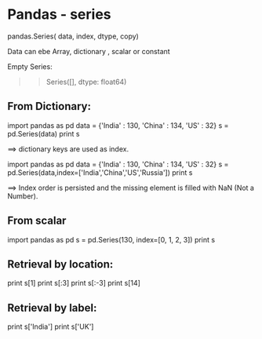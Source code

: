 # Pandas - series

pandas.Series( data, index, dtype, copy)

Data can ebe Array, dictionary , scalar or constant

Empty Series:

>> Series([], dtype: float64)


## From Dictionary:

import pandas as pd
data = {'India' : 130, 'China' : 134, 'US' : 32}
s = pd.Series(data)
print s

==> dictionary keys are used as index.

import pandas as pd
data = {'India' : 130, 'China' : 134, 'US' : 32}
s = pd.Series(data,index=['India','China','US','Russia'])
print s

==> Index order is persisted and the missing element is filled with NaN (Not a Number).


## From scalar
import pandas as pd
s = pd.Series(130, index=[0, 1, 2, 3])
print s


## Retrieval by location:
print s[1]
print s[:3]
print s[:-3]
print s[14]

## Retrieval by label:
print s['India']
print s['UK']

